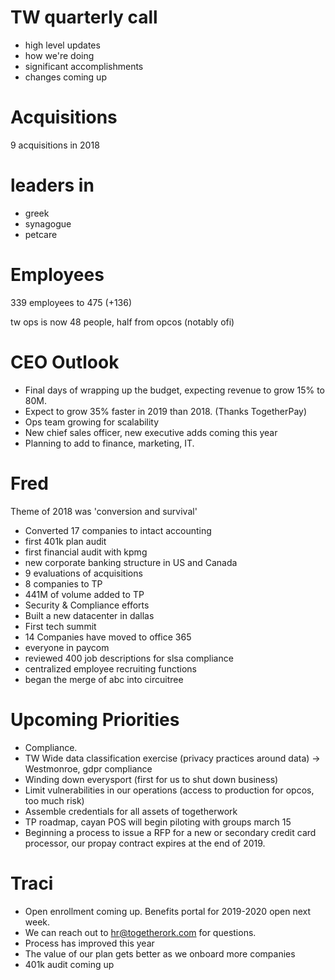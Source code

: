 # TW quarterly call

- high level updates
- how we're doing
- significant accomplishments
- changes coming up


# Acquisitions

9 acquisitions in 2018

# leaders in
- greek
- synagogue
- petcare

# Employees
339 employees to 475 (+136)

tw ops is now 48 people, half from opcos (notably ofi)

# CEO Outlook
- Final days of wrapping up the budget, expecting revenue to grow 15% to 80M.
- Expect to grow 35% faster in 2019 than 2018. (Thanks TogetherPay)
- Ops team growing for scalability
- New chief sales officer, new executive adds coming this year
- Planning to add to finance, marketing, IT.

# Fred
Theme of 2018 was 'conversion and survival'
- Converted 17 companies to intact accounting
- first 401k plan audit
- first financial audit with kpmg
- new corporate banking structure in US and Canada
- 9 evaluations of acquisitions
- 8 companies to TP
- 441M of volume added to TP
- Security & Compliance efforts
- Built a new datacenter in dallas
- First tech summit
- 14 Companies have moved to office 365
- everyone in paycom
- reviewed 400 job descriptions for slsa compliance
- centralized employee recruiting functions
- began the merge of abc into circuitree

# Upcoming Priorities
- Compliance.
- TW Wide data classification exercise (privacy practices around data) -> Westmonroe, gdpr compliance
- Winding down everysport (first for us to shut down business)
- Limit vulnerabilities in our operations (access to production for opcos, too much risk)
- Assemble credentials for all assets of togetherwork
- TP roadmap, cayan POS will begin piloting with groups march 15
- Beginning a process to issue a RFP for a new or secondary credit card processor, our propay contract expires at the end of 2019. 

# Traci
- Open enrollment coming up. Benefits portal for 2019-2020 open next week. 
- We can reach out to hr@togetherork.com for questions. 
- Process has improved this year
- The value of our plan gets better as we onboard more companies
- 401k audit coming up


